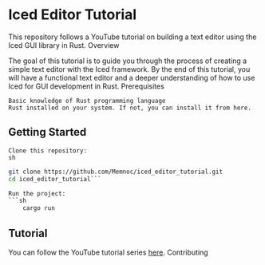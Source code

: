 # Iced Editor Tutorial

This repository follows a YouTube tutorial on building a text editor using the Iced GUI library in Rust.
Overview

The goal of this tutorial is to guide you through the process of creating a simple text editor with the Iced framework. By the end of this tutorial, you will have a functional text editor and a deeper understanding of how to use Iced for GUI development in Rust.
Prerequisites

    Basic knowledge of Rust programming language
    Rust installed on your system. If not, you can install it from here.

## Getting Started

    Clone this repository:
    sh

````sh
git clone https://github.com/Memnoc/iced_editor_tutorial.git
cd iced_editor_tutorial```

Run the project:
```sh
    cargo run
````

## Tutorial

You can follow the YouTube tutorial series [here](https://www.youtube.com/watch?v=gcBJ7cPSALo&list=WL&t=1996s).
Contributing
